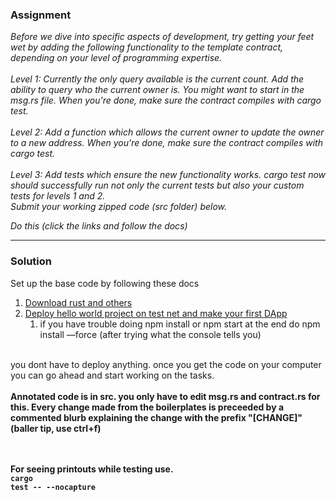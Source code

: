 ### Assignment
<i>
Before we dive into specific aspects of development, try getting your feet wet by adding the following functionality to the template contract, depending on your level of programming expertise.
<br/><br/> 
Level 1: Currently the only query available is the current count. Add the ability to query who the current owner is. You might want to start in the msg.rs file. When you're done, make sure the contract compiles with cargo test.
<br/><br/> 
Level 2: Add a function which allows the current owner to update the owner to a new address. When you're done, make sure the contract compiles with cargo test.
<br/><br/> 
Level 3: Add tests which ensure the new functionality works. cargo test now should successfully run not only the current tests but also your custom tests for levels 1 and 2.
<br/>
Submit your working zipped code (src folder) below.


Do this (click the links and follow the docs)
</i>
<hr/>

### Solution
Set up the base code by following these docs
1. [Download rust and others](https://docs.terra.money/docs/develop/dapp/quick-start/initial-setup.html)
2. [Deploy hello world project on test net and make your first DApp](https://docs.terra.money/docs/develop/dapp/quick-start/using-terrain-testnet.html)
    1. if you have trouble doing npm install or npm start at the end do npm install —force (after trying what the console tells you)

<br/>
you dont have to deploy anything. once you get the code on your computer you can go ahead and start working on the tasks.
<br/> <br/> 
<b>Annotated code is in src. you only have to edit msg.rs and contract.rs for this. Every change made from the boilerplates is preceeded by a commented blurb explaining the change with the prefix "[CHANGE]" (baller tip, use ctrl+f)  <b>

<br/><br/>
For seeing printouts while testing use.<br/> 
<code>cargo test -- --nocapture</code>

